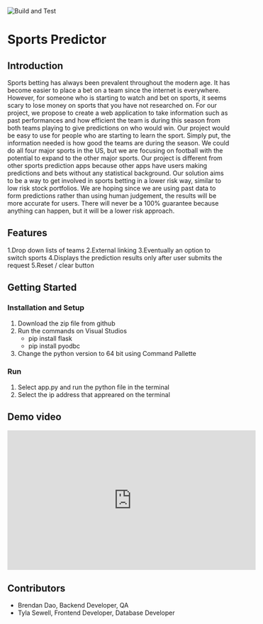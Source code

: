 ![Build and Test](https://github.com/drphamwit/SE-SampleGithubRepo/workflows/Build%20and%20Test/badge.svg)

# Sports Predictor

## Introduction

Sports betting has always been prevalent throughout the modern age. It has become easier to place a bet on a team since the internet is everywhere. However, for someone who is starting to watch and bet on sports, it seems scary to lose money on sports that you have not researched on. 
For our project, we propose to create a web application to take information such as past performances and how efficient the team is during this season from both teams playing to give predictions on who would win. Our project would be easy to use for people who are starting to learn the sport. Simply put, the information needed is how good the teams are during the season. We could do all four major sports in the US, but we are focusing on football with the potential to expand to the other major sports. 
Our project is different from other sports prediction apps because other apps have users making predictions and bets without any statistical background. Our solution aims to be a way to get involved in sports betting in a lower risk way, similar to low risk stock portfolios. We are hoping since we are using past data to form predictions rather than using human judgement, the results will be more accurate for users. There will never be a 100% guarantee because anything can happen, but it will be a lower risk approach.


## Features
1.Drop down lists of teams
2.External linking 
3.Eventually an option to switch sports
4.Displays the prediction results only after user submits the request
5.Reset / clear button 


## Getting Started
### Installation and Setup
1. Download the zip file from github
2. Run the commands on Visual Studios
    - pip install flask
    - pip install pyodbc
3. Change the python version to 64 bit using Command Pallette
### Run
1. Select app.py and run the python file in the terminal
2. Select the ip address that appreared on the terminal

## Demo video
<iframe width="560" height="315" src="https://www.youtube.com/embed/EVk1Jjn0BoQ?start=5" frameborder="0" allow="accelerometer; autoplay; encrypted-media; gyroscope; picture-in-picture" allowfullscreen></iframe>

## Contributors

* Brendan Dao, Backend Developer, QA
* Tyla Sewell, Frontend Developer, Database Developer

